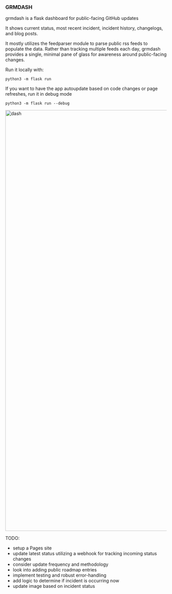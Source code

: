 ### GRMDASH

grmdash is a flask dashboard for public-facing GitHub updates 

It shows current status, most recent incident, incident history, changelogs, and blog posts. 

It mostly utilizes the feedparser module to parse public rss feeds to populate the data. Rather than tracking multiple feeds each day, grmdash provides a single, minimal pane of glass for awareness around public-facing changes. 

Run it locally with: 

`python3 -m flask run` 

If you want to have the app autoupdate based on code changes or page refreshes, run it in debug mode

`python3 -m flask run --debug` 

<img width="1316" alt="dash" src="https://github.com/user-attachments/assets/bc303eef-6669-49a8-bafe-1d1eabcd67af">


TODO: 
- setup a Pages site 
- update latest status utilizing a webhook for tracking incoming status changes
- consider update frequency and methodology 
- look into adding public roadmap entries
- implement testing and robust error-handling
- add logic to determine if incident is occurring now 
- update image based on incident status
